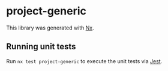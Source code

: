 # project-generic

This library was generated with [Nx](https://nx.dev).

## Running unit tests

Run `nx test project-generic` to execute the unit tests via [Jest](https://jestjs.io).
